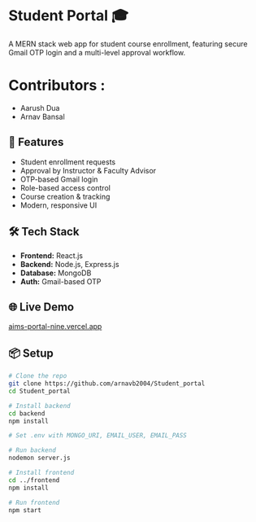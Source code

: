 # Student Portal 🎓

A MERN stack web app for student course enrollment, featuring secure Gmail OTP login and a multi-level approval workflow.

# Contributors :
- Aarush Dua
- Arnav Bansal


## 🚀 Features

- Student enrollment requests
- Approval by Instructor & Faculty Advisor
- OTP-based Gmail login
- Role-based access control
- Course creation & tracking
- Modern, responsive UI

## 🛠️ Tech Stack

- **Frontend:** React.js  
- **Backend:** Node.js, Express.js  
- **Database:** MongoDB  
- **Auth:** Gmail-based OTP  

## 🌐 Live Demo

[aims-portal-nine.vercel.app](https://aims-portal-nine.vercel.app)

## 📦 Setup

```bash
# Clone the repo
git clone https://github.com/arnavb2004/Student_portal
cd Student_portal

# Install backend
cd backend
npm install

# Set .env with MONGO_URI, EMAIL_USER, EMAIL_PASS

# Run backend
nodemon server.js

# Install frontend
cd ../frontend
npm install

# Run frontend
npm start
